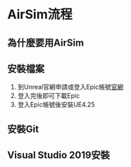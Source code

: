 # AirSim流程
## 為什麼要用AirSim

## 安裝檔案
1. 到Unreal官網申請或登入Epic帳號[官網](https://www.oracle.com/tw/java/technologies/javase/javase8-archive-downloads.html)
2. 登入完後即可下載Epic
3. 登入Epic帳號後安裝UE4.25

## 安裝Git

## Visual Studio 2019安裝
